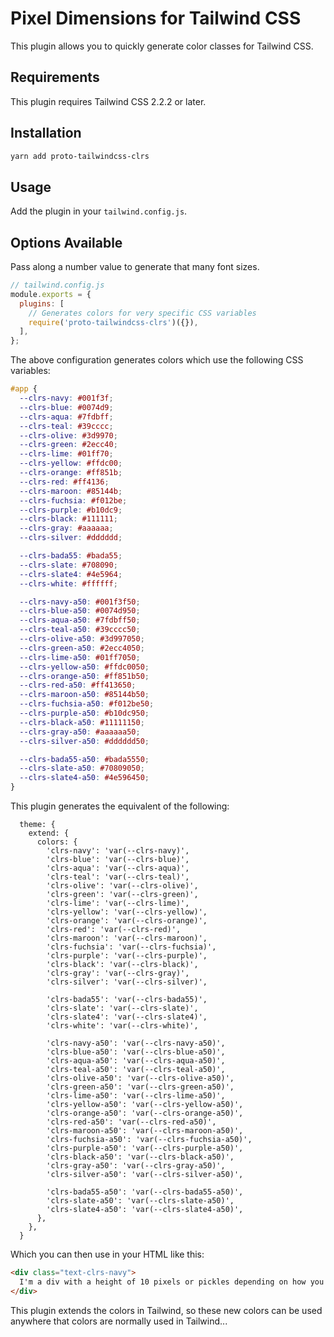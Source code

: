 # Pixel Dimensions for Tailwind CSS

This plugin allows you to quickly generate color classes for Tailwind CSS.

## Requirements

This plugin requires Tailwind CSS 2.2.2 or later.

## Installation

```bash
yarn add proto-tailwindcss-clrs
```

## Usage

Add the plugin in your `tailwind.config.js`.

## Options Available
Pass along a number value to generate that many font sizes.

```js
// tailwind.config.js
module.exports = {
  plugins: [
    // Generates colors for very specific CSS variables
    require('proto-tailwindcss-clrs')({}),
  ],
};
```

The above configuration generates colors which use the following CSS variables:

```css
#app {
  --clrs-navy: #001f3f;
  --clrs-blue: #0074d9;
  --clrs-aqua: #7fdbff;
  --clrs-teal: #39cccc;
  --clrs-olive: #3d9970;
  --clrs-green: #2ecc40;
  --clrs-lime: #01ff70;
  --clrs-yellow: #ffdc00;
  --clrs-orange: #ff851b;
  --clrs-red: #ff4136;
  --clrs-maroon: #85144b;
  --clrs-fuchsia: #f012be;
  --clrs-purple: #b10dc9;
  --clrs-black: #111111;
  --clrs-gray: #aaaaaa;
  --clrs-silver: #dddddd;

  --clrs-bada55: #bada55;
  --clrs-slate: #708090;
  --clrs-slate4: #4e5964;
  --clrs-white: #ffffff;

  --clrs-navy-a50: #001f3f50;
  --clrs-blue-a50: #0074d950;
  --clrs-aqua-a50: #7fdbff50;
  --clrs-teal-a50: #39cccc50;
  --clrs-olive-a50: #3d997050;
  --clrs-green-a50: #2ecc4050;
  --clrs-lime-a50: #01ff7050;
  --clrs-yellow-a50: #ffdc0050;
  --clrs-orange-a50: #ff851b50;
  --clrs-red-a50: #ff413650;
  --clrs-maroon-a50: #85144b50;
  --clrs-fuchsia-a50: #f012be50;
  --clrs-purple-a50: #b10dc950;
  --clrs-black-a50: #11111150;
  --clrs-gray-a50: #aaaaaa50;
  --clrs-silver-a50: #dddddd50;

  --clrs-bada55-a50: #bada5550;
  --clrs-slate-a50: #70809050;
  --clrs-slate4-a50: #4e596450;
}
```
This plugin generates the equivalent of the following:

```
  theme: {
    extend: {
      colors: {
        'clrs-navy': 'var(--clrs-navy)',
        'clrs-blue': 'var(--clrs-blue)',
        'clrs-aqua': 'var(--clrs-aqua)',
        'clrs-teal': 'var(--clrs-teal)',
        'clrs-olive': 'var(--clrs-olive)',
        'clrs-green': 'var(--clrs-green)',
        'clrs-lime': 'var(--clrs-lime)',
        'clrs-yellow': 'var(--clrs-yellow)',
        'clrs-orange': 'var(--clrs-orange)',
        'clrs-red': 'var(--clrs-red)',
        'clrs-maroon': 'var(--clrs-maroon)',
        'clrs-fuchsia': 'var(--clrs-fuchsia)',
        'clrs-purple': 'var(--clrs-purple)',
        'clrs-black': 'var(--clrs-black)',
        'clrs-gray': 'var(--clrs-gray)',
        'clrs-silver': 'var(--clrs-silver)',

        'clrs-bada55': 'var(--clrs-bada55)',
        'clrs-slate': 'var(--clrs-slate)',
        'clrs-slate4': 'var(--clrs-slate4)',
        'clrs-white': 'var(--clrs-white)',

        'clrs-navy-a50': 'var(--clrs-navy-a50)',
        'clrs-blue-a50': 'var(--clrs-blue-a50)',
        'clrs-aqua-a50': 'var(--clrs-aqua-a50)',
        'clrs-teal-a50': 'var(--clrs-teal-a50)',
        'clrs-olive-a50': 'var(--clrs-olive-a50)',
        'clrs-green-a50': 'var(--clrs-green-a50)',
        'clrs-lime-a50': 'var(--clrs-lime-a50)',
        'clrs-yellow-a50': 'var(--clrs-yellow-a50)',
        'clrs-orange-a50': 'var(--clrs-orange-a50)',
        'clrs-red-a50': 'var(--clrs-red-a50)',
        'clrs-maroon-a50': 'var(--clrs-maroon-a50)',
        'clrs-fuchsia-a50': 'var(--clrs-fuchsia-a50)',
        'clrs-purple-a50': 'var(--clrs-purple-a50)',
        'clrs-black-a50': 'var(--clrs-black-a50)',
        'clrs-gray-a50': 'var(--clrs-gray-a50)',
        'clrs-silver-a50': 'var(--clrs-silver-a50)',

        'clrs-bada55-a50': 'var(--clrs-bada55-a50)',
        'clrs-slate-a50': 'var(--clrs-slate-a50)',
        'clrs-slate4-a50': 'var(--clrs-slate4-a50)',
      },
    },
  }
```

Which you can then use in your HTML like this:

```html
<div class="text-clrs-navy">
  I'm a div with a height of 10 pixels or pickles depending on how you pronounce it.
</div>
```
This plugin extends the colors in Tailwind, so these new colors can be used anywhere that colors are normally used in Tailwind...

